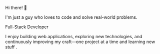 Hi there! 👋 

I'm just a guy who loves to code and solve real-world problems.

Full-Stack Developer 

I enjoy building  web applications, exploring new technologies, and continuously improving my craft—one project at a time and learning new stuff .
